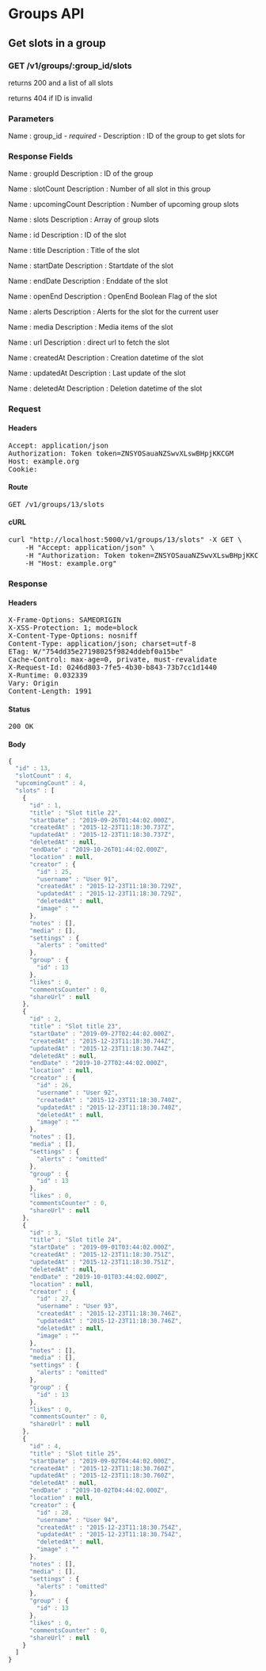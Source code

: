 # Groups API

## Get slots in a group

### GET /v1/groups/:group_id/slots

returns 200 and a list of all slots

returns 404 if ID is invalid

### Parameters

Name : group_id *- required -*
Description : ID of the group to get slots for


### Response Fields

Name : groupId
Description : ID of the group

Name : slotCount
Description : Number of all slot in this group

Name : upcomingCount
Description : Number of upcoming group slots

Name : slots
Description : Array of group slots

Name : id
Description : ID of the slot

Name : title
Description : Title of the slot

Name : startDate
Description : Startdate of the slot

Name : endDate
Description : Enddate of the slot

Name : openEnd
Description : OpenEnd Boolean Flag of the slot

Name : alerts
Description : Alerts for the slot for the current user

Name : media
Description : Media items of the slot

Name : url
Description : direct url to fetch the slot

Name : createdAt
Description : Creation datetime of the slot

Name : updatedAt
Description : Last update of the slot

Name : deletedAt
Description : Deletion datetime of the slot

### Request

#### Headers

<pre>Accept: application/json
Authorization: Token token=ZNSYOSauaNZSwvXLswBHpjKKCGM
Host: example.org
Cookie: </pre>

#### Route

<pre>GET /v1/groups/13/slots</pre>

#### cURL

<pre class="request">curl &quot;http://localhost:5000/v1/groups/13/slots&quot; -X GET \
	-H &quot;Accept: application/json&quot; \
	-H &quot;Authorization: Token token=ZNSYOSauaNZSwvXLswBHpjKKCGM&quot; \
	-H &quot;Host: example.org&quot;</pre>

### Response

#### Headers

<pre>X-Frame-Options: SAMEORIGIN
X-XSS-Protection: 1; mode=block
X-Content-Type-Options: nosniff
Content-Type: application/json; charset=utf-8
ETag: W/&quot;754dd35e27198025f9824ddebf0a15be&quot;
Cache-Control: max-age=0, private, must-revalidate
X-Request-Id: 0246d803-7fe5-4b30-b843-73b7cc1d1440
X-Runtime: 0.032339
Vary: Origin
Content-Length: 1991</pre>

#### Status

<pre>200 OK</pre>

#### Body

```javascript
{
  "id" : 13,
  "slotCount" : 4,
  "upcomingCount" : 4,
  "slots" : [
    {
      "id" : 1,
      "title" : "Slot title 22",
      "startDate" : "2019-09-26T01:44:02.000Z",
      "createdAt" : "2015-12-23T11:18:30.737Z",
      "updatedAt" : "2015-12-23T11:18:30.737Z",
      "deletedAt" : null,
      "endDate" : "2019-10-26T01:44:02.000Z",
      "location" : null,
      "creator" : {
        "id" : 25,
        "username" : "User 91",
        "createdAt" : "2015-12-23T11:18:30.729Z",
        "updatedAt" : "2015-12-23T11:18:30.729Z",
        "deletedAt" : null,
        "image" : ""
      },
      "notes" : [],
      "media" : [],
      "settings" : {
        "alerts" : "omitted"
      },
      "group" : {
        "id" : 13
      },
      "likes" : 0,
      "commentsCounter" : 0,
      "shareUrl" : null
    },
    {
      "id" : 2,
      "title" : "Slot title 23",
      "startDate" : "2019-09-27T02:44:02.000Z",
      "createdAt" : "2015-12-23T11:18:30.744Z",
      "updatedAt" : "2015-12-23T11:18:30.744Z",
      "deletedAt" : null,
      "endDate" : "2019-10-27T02:44:02.000Z",
      "location" : null,
      "creator" : {
        "id" : 26,
        "username" : "User 92",
        "createdAt" : "2015-12-23T11:18:30.740Z",
        "updatedAt" : "2015-12-23T11:18:30.740Z",
        "deletedAt" : null,
        "image" : ""
      },
      "notes" : [],
      "media" : [],
      "settings" : {
        "alerts" : "omitted"
      },
      "group" : {
        "id" : 13
      },
      "likes" : 0,
      "commentsCounter" : 0,
      "shareUrl" : null
    },
    {
      "id" : 3,
      "title" : "Slot title 24",
      "startDate" : "2019-09-01T03:44:02.000Z",
      "createdAt" : "2015-12-23T11:18:30.751Z",
      "updatedAt" : "2015-12-23T11:18:30.751Z",
      "deletedAt" : null,
      "endDate" : "2019-10-01T03:44:02.000Z",
      "location" : null,
      "creator" : {
        "id" : 27,
        "username" : "User 93",
        "createdAt" : "2015-12-23T11:18:30.746Z",
        "updatedAt" : "2015-12-23T11:18:30.746Z",
        "deletedAt" : null,
        "image" : ""
      },
      "notes" : [],
      "media" : [],
      "settings" : {
        "alerts" : "omitted"
      },
      "group" : {
        "id" : 13
      },
      "likes" : 0,
      "commentsCounter" : 0,
      "shareUrl" : null
    },
    {
      "id" : 4,
      "title" : "Slot title 25",
      "startDate" : "2019-09-02T04:44:02.000Z",
      "createdAt" : "2015-12-23T11:18:30.760Z",
      "updatedAt" : "2015-12-23T11:18:30.760Z",
      "deletedAt" : null,
      "endDate" : "2019-10-02T04:44:02.000Z",
      "location" : null,
      "creator" : {
        "id" : 28,
        "username" : "User 94",
        "createdAt" : "2015-12-23T11:18:30.754Z",
        "updatedAt" : "2015-12-23T11:18:30.754Z",
        "deletedAt" : null,
        "image" : ""
      },
      "notes" : [],
      "media" : [],
      "settings" : {
        "alerts" : "omitted"
      },
      "group" : {
        "id" : 13
      },
      "likes" : 0,
      "commentsCounter" : 0,
      "shareUrl" : null
    }
  ]
}
```
